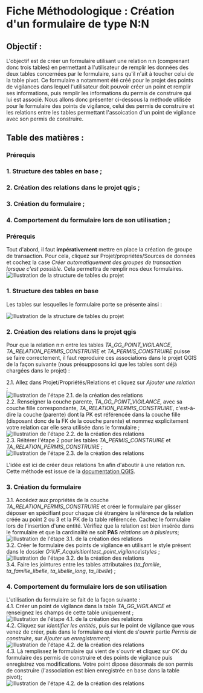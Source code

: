 # Fiche Méthodologique : Création d'un formulaire de type N:N

## Objectif :
L'objectif est de créer un formulaire utilisant une relation n:n (comprenant donc trois tables) en permettant à l'utilisateur de remplir les données des deux tables concernées par le formulaire, sans qu'il n'ait à toucher celui de la table pivot. Ce formulaire a notamment été créé pour le projet des points de vigilances dans lequel l'utilisateur doit pouvoir créer un point et remplir ses informations, puis remplir les informations du permis de construire qui lui est associé. Nous allons donc présenter ci-dessous la méthode utilisée pour le formulaire des points de vigilance, celui des permis de construire et les relations entre les tables permettant l'assoication d'un point de vigilance avec son permis de construire.

## Table des matières :
### Prérequis
### 1. Structure des tables en base ;
### 2. Création des relations dans le projet qgis ;
### 3. Création du formulaire ;
### 4. Comportement du formulaire lors de son utilisation ;

### Prérequis

Tout d'abord, il faut **impérativement** mettre en place la création de groupe de transaction. Pour cela, cliquez sur Projet/propriétés/Sources de données et cochez la case *Créer automatiquement des groupes de transaction lorsque c'est possible.* Cela permettra de remplir nos deux formulaires. 
![Illustration de la structure de tables du projet](Illustrations_points_vigilance/illustration_prerequis.PNG)

### 1. Structure des tables en base

 Les tables sur lesquelles le formulaire porte se présente ainsi : 
<!-- -->
![Illustration de la structure de tables du projet](Illustrations_points_vigilance/illustration_1_structure_des_tables.PNG)

### 2. Création des relations dans le projet qgis

Pour que la relation n:n entre les tables *TA_GG_POINT_VIGILANCE*, *TA_RELATION_PERMIS_CONSTRUIRE* et *TA_PERMIS_CONSTRUIRE* puisse se faire correctement, il faut reproduire ces associations dans le projet QGIS de la façon suivante (nous présupposons ici que les tables sont déjà chargées dans le projet) :

2.1. Allez dans Projet/Propriétés/Relations et cliquez sur *Ajouter une relation* ;  
![Illustration de l'étape 2.1. de la création des relations](Illustrations_points_vigilance/illustration_partie_2_etape_1.PNG)  
2.2. Renseigner la couche parente, *TA_GG_POINT_VIGILANCE*, avec sa couche fille correspondante, *TA_RELATION_PERMIS_CONSTRUIRE*, c'est-à-dire la couche (parente) dont la PK est référencée dans la couche fille (disposant donc de la FK de la couche parente) et nommez explicitement votre relation car elle sera utilisée dans le formulaire ;  
![Illustration de l'étape 2.2. de la création des relations](Illustrations_points_vigilance/illustration_partie_2_etape_2.PNG)  
2.3. Réitérer l'étape 2 pour les tables *TA_PERMIS_CONSTRUIRE* et *TA_RELATION_PERMIS_CONSTRUIRE* ;  
![Illustration de l'étape 2.3. de la création des relations](Illustrations_points_vigilance/illustration_partie_2_etape_3.PNG)
<!-- -->
L'idée est ici de créer deux relations 1:n afin d'aboutir à une relation n:n. Cette méthode est issue de la [documentation QGIS](https://docs.qgis.org/3.10/fr/docs/user_manual/working_with_vector/attribute_table.html#introducing-many-to-many-n-m-relations).

### 3. Création du formulaire

3.1. Accédez aux propriétés de la couche *TA_RELATION_PERMIS_CONSTRUIRE* et créer le formulaire par glisser déposer en spécifiant pour chaque clé étrangère la référence de la relation créée au point 2 ou 3 et la PK de la table référencée. Cachez le formulaire lors de l'insertion d'une entité. Vérifiez que la relation est bien insérée dans le formulaire et que la cardinalité ne soit **PAS** *relations un à plusieurs*;  
![Illustration de l'étape 3.1. de la création des relations](Illustrations_points_vigilance/illustration_partie_3_etape_1.PNG)  
3.2. Créer le formulaire des points de vigilance en utilisant le style présent dans le dossier *O:\UF_Acquisition\test_point_vigilance\styles* ;  
![Illustration de l'étape 3.2. de la création des relations](Illustrations_points_vigilance/illustration_partie_3_etape_2.PNG)  
3.4. Faire les jointures entre les tables attributaires (*ta_famille*, *ta_famille_libelle*, *ta_libelle_long*, *ta_libelle*) ;

### 4. Comportement du formulaire lors de son utilisation

L'utilisation du formulaire se fait de la façon suivante :  
4.1. Créer un point de vigilance dans la table *TA_GG_VIGILANCE* et renseignez les champs de cette table uniquement ;  
![Illustration de l'étape 4.1. de la création des relations](Illustrations_points_vigilance/illustration_partie_4_etape_1.PNG)  
4.2. Cliquez sur *identifier les entités*, puis sur le point de vigilance que vous venez de créer, puis dans le formulaire qui vient de s'ouvrir partie *Permis de construire*, sur *Ajouter un enregistrement*;  
![Illustration de l'étape 4.2. de la création des relations](Illustrations_points_vigilance/illustration_partie_4_etape_2.PNG)  
4.3. Là remplissez le formulaire qui vient de s'ouvrir et cliquez sur *OK* du formulaire des permis de construire et des points de vigilance puis enregistrez vos modifications. Votre point dipose désormais de son permis de construire (l'association est bien enregistrée en base dans la table pivot);  
![Illustration de l'étape 4.2. de la création des relations](Illustrations_points_vigilance/illustration_partie_4_etape_2.PNG)
